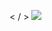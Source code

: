 < / >
<img src="https://cdn.jsdelivr.net/gh/devicons/devicon/icons/python/python-original.svg" />
                              
